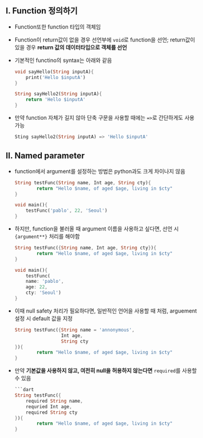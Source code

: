## I. Function 정의하기

- Function또한 function 타입의 객체임

- Function이 return값이 없을 경우 선언부에 `void`로 function을 선언;
  return값이 있을 경우 **return 값의 데이터타입으로 객체를 선언**

- 기본적인 functino의 syntax는 아래와 같음
  
  ```dart
  void sayHello(String inputA){
      print('Hello $inputA')
  }
  
  String sayHello2(String inputA){
      return 'Hello $inputA'
  }
  ```

- 만약 function 자체가 길지 않아 단축 구문을 사용할 때에는 `=>`로 간단하게도 사용 가능
  
  ```dart
  Sting sayHello2(String inputA) => 'Hello $inputA'
  ```

## II. Named parameter

- function에서 argument를 설정하는 방법은 python과도 크게 차이나지 않음
  
  ```dart
  String testFunc(String name, Int age, String cty){
          return "Hello $name, of aged $age, living in $cty"
  }
  
  void main(){
      testFunc('pablo', 22, 'Seoul')
  }
  ```

- 하지만, function을 불러올 때 argument 이름을 사용하고 싶다면, 선언 시 `{argument**}` 처리를 해야함
  
  ```dart
  String testFunc({String name, Int age, String cty}){
          return "Hello $name, of aged $age, living in $cty"
  }
  
  void main(){
      testFunc(
      name: 'pablo',
      age: 22,
      cty: 'Seoul')
  }
  ```

- 이때 null safety 처리가 필요하다면, 일반적인 언어을 사용할 때 처럼, arguement 설정 시 default 값을 지정
  
  ```dart
  String testFunc({String name = 'annonymous',
                   Int age,
                   String cty
  }){
          return "Hello $name, of aged $age, living in $cty"
  }
  ```

- 만약 **기본값을 사용하지 않고, 여전히 null을 허용하지 않는다면** `required`를 사용할 수 있음
  
  ```dart
  ```dart
  String testFunc({
      required String name,
      requried Int age,
      required String cty
  }){
          return "Hello $name, of aged $age, living in $cty"
  }
  ```
  ```
